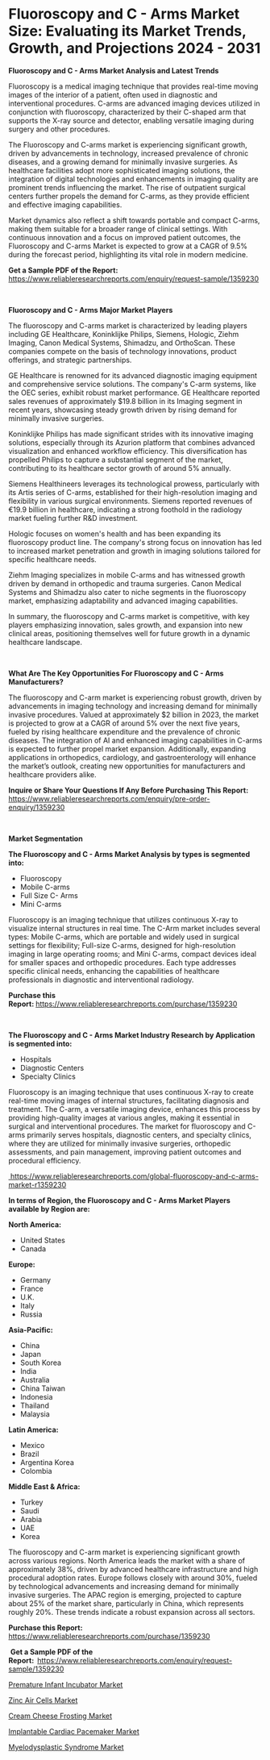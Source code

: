 <p><h1>Fluoroscopy and C - Arms Market Size: Evaluating its Market Trends, Growth, and Projections 2024 - 2031</h1></p><p><strong>Fluoroscopy and C - Arms Market Analysis and Latest Trends</strong></p>
<p><p>Fluoroscopy is a medical imaging technique that provides real-time moving images of the interior of a patient, often used in diagnostic and interventional procedures. C-arms are advanced imaging devices utilized in conjunction with fluoroscopy, characterized by their C-shaped arm that supports the X-ray source and detector, enabling versatile imaging during surgery and other procedures.</p><p>The Fluoroscopy and C-arms market is experiencing significant growth, driven by advancements in technology, increased prevalence of chronic diseases, and a growing demand for minimally invasive surgeries. As healthcare facilities adopt more sophisticated imaging solutions, the integration of digital technologies and enhancements in imaging quality are prominent trends influencing the market. The rise of outpatient surgical centers further propels the demand for C-arms, as they provide efficient and effective imaging capabilities.</p><p>Market dynamics also reflect a shift towards portable and compact C-arms, making them suitable for a broader range of clinical settings. With continuous innovation and a focus on improved patient outcomes, the Fluoroscopy and C-arms Market is expected to grow at a CAGR of 9.5% during the forecast period, highlighting its vital role in modern medicine.</p></p>
<p><strong>Get a Sample PDF of the Report:&nbsp;</strong> <a href="https://www.reliableresearchreports.com/enquiry/request-sample/1359230?utm_campaign=1734&utm_medium=2&utm_source=Github&utm_content=ia&utm_term=29102024&utm_id=fluoroscopy-and-c-arms">https://www.reliableresearchreports.com/enquiry/request-sample/1359230</a></p>
<p>&nbsp;</p>
<p><strong>Fluoroscopy and C - Arms Major Market Players</strong></p>
<p><p>The fluoroscopy and C-arms market is characterized by leading players including GE Healthcare, Koninklijke Philips, Siemens, Hologic, Ziehm Imaging, Canon Medical Systems, Shimadzu, and OrthoScan. These companies compete on the basis of technology innovations, product offerings, and strategic partnerships.</p><p>GE Healthcare is renowned for its advanced diagnostic imaging equipment and comprehensive service solutions. The company's C-arm systems, like the OEC series, exhibit robust market performance. GE Healthcare reported sales revenues of approximately $19.8 billion in its Imaging segment in recent years, showcasing steady growth driven by rising demand for minimally invasive surgeries.</p><p>Koninklijke Philips has made significant strides with its innovative imaging solutions, especially through its Azurion platform that combines advanced visualization and enhanced workflow efficiency. This diversification has propelled Philips to capture a substantial segment of the market, contributing to its healthcare sector growth of around 5% annually.</p><p>Siemens Healthineers leverages its technological prowess, particularly with its Artis series of C-arms, established for their high-resolution imaging and flexibility in various surgical environments. Siemens reported revenues of €19.9 billion in healthcare, indicating a strong foothold in the radiology market fueling further R&D investment.</p><p>Hologic focuses on women's health and has been expanding its fluoroscopy product line. The company's strong focus on innovation has led to increased market penetration and growth in imaging solutions tailored for specific healthcare needs.</p><p>Ziehm Imaging specializes in mobile C-arms and has witnessed growth driven by demand in orthopedic and trauma surgeries. Canon Medical Systems and Shimadzu also cater to niche segments in the fluoroscopy market, emphasizing adaptability and advanced imaging capabilities.</p><p>In summary, the fluoroscopy and C-arms market is competitive, with key players emphasizing innovation, sales growth, and expansion into new clinical areas, positioning themselves well for future growth in a dynamic healthcare landscape.</p></p>
<p>&nbsp;</p>
<p><strong>What Are The Key Opportunities For Fluoroscopy and C - Arms Manufacturers?</strong></p>
<p><p>The fluoroscopy and C-arm market is experiencing robust growth, driven by advancements in imaging technology and increasing demand for minimally invasive procedures. Valued at approximately $2 billion in 2023, the market is projected to grow at a CAGR of around 5% over the next five years, fueled by rising healthcare expenditure and the prevalence of chronic diseases. The integration of AI and enhanced imaging capabilities in C-arms is expected to further propel market expansion. Additionally, expanding applications in orthopedics, cardiology, and gastroenterology will enhance the market’s outlook, creating new opportunities for manufacturers and healthcare providers alike.</p></p>
<p><strong>Inquire or Share Your Questions If Any Before Purchasing This Report:</strong> <a href="https://www.reliableresearchreports.com/enquiry/pre-order-enquiry/1359230?utm_campaign=1734&utm_medium=2&utm_source=Github&utm_content=ia&utm_term=29102024&utm_id=fluoroscopy-and-c-arms">https://www.reliableresearchreports.com/enquiry/pre-order-enquiry/1359230</a></p>
<p>&nbsp;</p>
<p><strong>Market Segmentation</strong></p>
<p><strong>The Fluoroscopy and C - Arms Market Analysis by types is segmented into:</strong></p>
<p><ul><li>Fluoroscopy</li><li>Mobile C-arms</li><li>Full Size C- Arms</li><li>Mini C-arms</li></ul></p>
<p><p>Fluoroscopy is an imaging technique that utilizes continuous X-ray to visualize internal structures in real time. The C-Arm market includes several types: Mobile C-arms, which are portable and widely used in surgical settings for flexibility; Full-size C-arms, designed for high-resolution imaging in large operating rooms; and Mini C-arms, compact devices ideal for smaller spaces and orthopedic procedures. Each type addresses specific clinical needs, enhancing the capabilities of healthcare professionals in diagnostic and interventional radiology.</p></p>
<p><strong>Purchase this Report:&nbsp;</strong><a href="https://www.reliableresearchreports.com/purchase/1359230?utm_campaign=1734&utm_medium=2&utm_source=Github&utm_content=ia&utm_term=29102024&utm_id=fluoroscopy-and-c-arms">https://www.reliableresearchreports.com/purchase/1359230</a></p>
<p>&nbsp;</p>
<p><strong>The Fluoroscopy and C - Arms Market Industry Research by Application is segmented into:</strong></p>
<p><ul><li>Hospitals</li><li>Diagnostic Centers</li><li>Specialty Clinics</li></ul></p>
<p><p>Fluoroscopy is an imaging technique that uses continuous X-ray to create real-time moving images of internal structures, facilitating diagnosis and treatment. The C-arm, a versatile imaging device, enhances this process by providing high-quality images at various angles, making it essential in surgical and interventional procedures. The market for fluoroscopy and C-arms primarily serves hospitals, diagnostic centers, and specialty clinics, where they are utilized for minimally invasive surgeries, orthopedic assessments, and pain management, improving patient outcomes and procedural efficiency.</p></p>
<p><a href="https://www.reliableresearchreports.com/global-fluoroscopy-and-c-arms-market-r1359230?utm_campaign=1734&utm_medium=2&utm_source=Github&utm_content=ia&utm_term=29102024&utm_id=fluoroscopy-and-c-arms">&nbsp;https://www.reliableresearchreports.com/global-fluoroscopy-and-c-arms-market-r1359230</a></p>
<p><strong>In terms of Region, the Fluoroscopy and C - Arms Market Players available by Region are:</strong></p>
<p>
    <p> <strong> North America: </strong>
        <ul>
            <li>United States</li>
            <li>Canada</li>
        </ul>
        </p> 
    <p> <strong> Europe: </strong>
        <ul>
            <li>Germany</li>
            <li>France</li>
            <li>U.K.</li>
            <li>Italy</li>
            <li>Russia</li>
        </ul>
        </p> 
    <p> <strong> Asia-Pacific: </strong>
        <ul>
            <li>China</li>
            <li>Japan</li>
            <li>South Korea</li>
            <li>India</li>
            <li>Australia</li>
            <li>China Taiwan</li>
            <li>Indonesia</li>
            <li>Thailand</li>
            <li>Malaysia</li>
        </ul>
        </p> 
    <p> <strong> Latin America: </strong>
        <ul>
            <li>Mexico</li>
            <li>Brazil</li>
            <li>Argentina Korea</li>
            <li>Colombia</li>
        </ul>
        </p> 
    <p> <strong> Middle East & Africa: </strong>
        <ul>
            <li>Turkey</li>
            <li>Saudi</li>
            <li>Arabia</li>
            <li>UAE</li>
            <li>Korea</li>
        </ul>
    </p>
    </p>
<p><p>The fluoroscopy and C-arm market is experiencing significant growth across various regions. North America leads the market with a share of approximately 38%, driven by advanced healthcare infrastructure and high procedural adoption rates. Europe follows closely with around 30%, fueled by technological advancements and increasing demand for minimally invasive surgeries. The APAC region is emerging, projected to capture about 25% of the market share, particularly in China, which represents roughly 20%. These trends indicate a robust expansion across all sectors.</p></p>
<p><strong>Purchase this Report: </strong><a href="https://www.reliableresearchreports.com/purchase/1359230?utm_campaign=1734&utm_medium=2&utm_source=Github&utm_content=ia&utm_term=29102024&utm_id=fluoroscopy-and-c-arms">https://www.reliableresearchreports.com/purchase/1359230</a></p>
<p>&nbsp;<strong>Get a Sample PDF of the Report:&nbsp;&nbsp;</strong><a href="https://www.reliableresearchreports.com/enquiry/request-sample/1359230?utm_campaign=1734&utm_medium=2&utm_source=Github&utm_content=ia&utm_term=29102024&utm_id=fluoroscopy-and-c-arms">https://www.reliableresearchreports.com/enquiry/request-sample/1359230</a></p>
<p><strong></strong></p>
<p><p><a href="https://www.linkedin.com/pulse/unveiling-market-trends-global-premature-infant-incubator-jmqwe?utm_campaign=1734&utm_medium=2&utm_source=Github&utm_content=ia&utm_term=29102024&utm_id=fluoroscopy-and-c-arms">Premature Infant Incubator Market</a></p><p><a href="https://www.linkedin.com/pulse/zinc-air-cells-market-research-report-2024-2031-my-market-intel-ijmde?utm_campaign=1734&utm_medium=2&utm_source=Github&utm_content=ia&utm_term=29102024&utm_id=fluoroscopy-and-c-arms">Zinc Air Cells Market</a></p><p><a href="https://www.linkedin.com/pulse/cream-cheese-frosting-market-industry-trends-forecast-period-vbfee?utm_campaign=1734&utm_medium=2&utm_source=Github&utm_content=ia&utm_term=29102024&utm_id=fluoroscopy-and-c-arms">Cream Cheese Frosting Market</a></p><p><a href="https://www.linkedin.com/pulse/implantable-cardiac-pacemaker-market-indicators-size-regional-8ofke?utm_campaign=1734&utm_medium=2&utm_source=Github&utm_content=ia&utm_term=29102024&utm_id=fluoroscopy-and-c-arms">Implantable Cardiac Pacemaker Market</a></p><p><a href="https://www.linkedin.com/pulse/myelodysplastic-syndrome-market-refracting-trends-consumer-nomyc?utm_campaign=1734&utm_medium=2&utm_source=Github&utm_content=ia&utm_term=29102024&utm_id=fluoroscopy-and-c-arms">Myelodysplastic Syndrome Market</a></p></p>